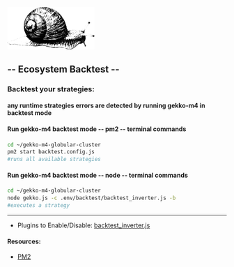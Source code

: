 <img src="https://github.com/universalbit-dev/gekko-m4/blob/master/images/snail.png" width="200" />

## -- Ecosystem Backtest -- 
### Backtest your strategies:
#### any runtime strategies errors are detected by running gekko-m4 in backtest mode

#### Run gekko-m4 backtest mode -- pm2 -- terminal commands
```bash
cd ~/gekko-m4-globular-cluster
pm2 start backtest.config.js
#runs all available strategies

```


#### Run gekko-m4 backtest mode  -- node -- terminal commands
```bash
cd ~/gekko-m4-globular-cluster
node gekko.js -c .env/backtest/backtest_inverter.js -b
#executes a strategy
```
---

* Plugins to Enable/Disable: [backtest_inverter.js](https://github.com/universalbit-dev/gekko-m4/blob/master/env/backtest/backtest_inverter.js)

#### Resources:
* [PM2](https://pm2.io/docs/runtime/guide/process-management/)  

